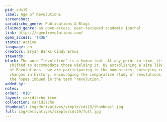 ```yaml
---
pid: cds19
label: Age of Revolutions
screenshot: 
caridischo_genre: Publications & Blogs
claimed_genre: an open-access, peer-reviewed academic journal
link: https://ageofrevolutions.com/
open_access: 'TRUE'
status: Active
language: en
creators: Bryan Banks Cindy Ermus
stewards: 
blurb: The word “revolution” is a human tool. At any point in time, its meaning has
  shifted to accommodate those wielding it. By establishing a site like this — Age
  of Revolutions — we are participating in the humanities, surveying revolutionary
  changes in history, encouraging the comparative study of revolutions, and exploring
  the hopes imbued in the term “revolution.”
added_by: 
notes: 
order: '010'
layout: caridischo_item
collection: caridischo
thumbnail: img/derivatives/simple/cds19/thumbnail.jpg
full: img/derivatives/simple/cds19/full.jpg
---
```

